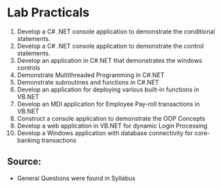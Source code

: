 # Lab Practicals
1. Develop a C# .NET console application to demonstrate the conditional statements.
2. Develop a C# .NET console application to demonstrate the control statements.
3. Develop an application in C#.NET that demonstrates the windows controls
4. Demonstrate Multithreaded Programming in C#.NET
5. Demonstrate subroutines and functions in C#.NET
6. Develop an application for deploying various built-in functions in VB.NET
7. Develop an MDI application for Employee Pay-roll transactions in VB.NET
8. Construct a console application to demonstrate the OOP Concepts
9. Develop a web application in VB.NET for dynamic Login Processing
10. Develop a Windows application with database connectivity for core-banking
transactions

## Source:
- General Questions were found in Syllabus